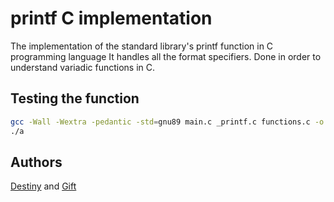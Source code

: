# printf C implementation
The implementation of the standard library's printf function in C programming language
It handles all the format specifiers.
Done in order to understand variadic functions in C.

## Testing the function
```bash
gcc -Wall -Wextra -pedantic -std=gnu89 main.c _printf.c functions.c -o a
./a
```
## Authors
 [Destiny](https://github.com/Destiny-Kay) and [Gift](https://github.com/1Gift3)
